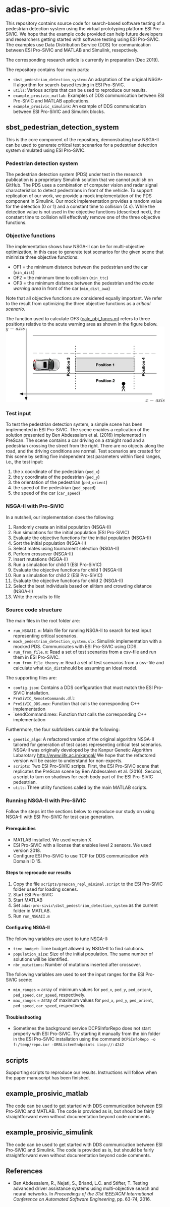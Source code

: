# adas-pro-sivic
This repository contains source code for search-based software testing of a pedestrian detection system using the virtual prototyping platform ESI Pro-SiVIC. We hope that the example code provided can help future developers and researchers getting started with software testing using ESI Pro-SiVIC. The examples use Data Distribution Service (DDS) for communication between ESI Pro-SiVIC and MATLAB and Simulink, resepctively.

The corresponding research article is currently in preparation (Dec 2019).

The repository contains four main parts:

- `sbst_pedestrian_detection_system`: An adaptation of the original NSGA-II algorithm for search-based testing in ESI Pro-SiVIC.
- `utils`: Various scripts that can be used to reproduce our results.
- `example_prosivic_matlab`: Examples of DDS communication between ESI Pro-SiVIC and MATLAB applications.
- `example_prosivic_simulink`: An example of DDS communication between ESI Pro-SiVIC and Simulink blocks.

## sbst_pedestrian_detection_system
This is the core component of the repository, demonstrating how NSGA-II can be used to generate critical test scenarios for a pedestrian detection system simulated using ESI Pro-SiVIC. 

### Pedestrian detection system
The pedestrian detection system (PDS) under test in the research publication is a proprietary Simulink solution that we cannot publish on GitHub. The PDS uses a combination of computer vision and radar signal characteristics to detect pedestrians in front of the vehicle. To support replication of our work, we provide a mock implementation of the PDS component in Simulink. Our mock implementation provides a random value for the detection (0 or 1) and a constant time to collision (4 s). While the detection value is not used in the objective functions (described next), the constant time to collision will effectively remove one of the three objective functions. 

### Objective functions
The implementation shows how NSGA-II can be for multi-objective optimization, in this case to generate test scenarios for the given scene that minimize three objective functions:
- OF1 = the minimum distance between the pedestrian and the car (`min_dist`)
- OF2 = the minimum time to collision (`min_ttc`)
- OF3 = the minimum distance between the pedestrian and the *acute warning area* in front of the car (`min_dist_awa`)

Note that all objective functions are considered equally important. We refer to the result from optimizing the three objective functions as a *critical scenario*.

The function used to calculate OF3 ([calc_obj_funcs.m](https://github.com/mrksbrg/adas-pro-sivic/blob/master/sbst_pedestrian_detection_system/utils/calc_obj_funcs.m)) refers to three positions relative to the acute warning area as shown in the figure below.
![AWA_positions](/awa_positions.png) <a name="awa_positions"></a>


### Test input
To test the pedestrian detection system, a simple scene has been implemented in ESI Pro-SiVIC. The scene enables a replication of the solution presented by Ben Abdessalem et al. (2016) implemented in PreScan. The scene contains a car driving on a straight road and a pedestrian crossing the street from the right. There are no objects along the road, and the driving conditions are normal. Test scenarios are created for this scene by setting five independent test parameters within fixed ranges, i.e., the test input:

1. the x coordinate of the pedestrian (`ped_x`)
1. the y coordinate of the pedestrian (`ped_y`)
1. the orientation of the pedestrian (`ped_orient`)
1. the speed of the pedestrian (`ped_speed`)
1. the speed of the car (`car_speed`)

### NSGA-II with Pro-SiVIC
In a nutshell, our implementation does the following:

1. Randomly create an initial population (NSGA-II)
1. Run simulations for the initial population (ESI Pro-SiVIC)
1. Evaluate the objective functions for the initial population (NSGA-II)
1. Sort the initial population (NSGA-II)
1. Select mates using tournament selection (NSGA-II)
1. Perform crossover (NSGA-II)
1. Insert mutations (NSGA-II)
1. Run a simulation for child 1 (ESI Pro-SiVIC)
1. Evaluate the objective functions for child 1 (NSGA-II)
1. Run a simulation for child 2 (ESI Pro-SiVIC)
1. Evaluate the objective functions for child 2 (NSGA-II)
1. Select the best individuals based on elitism and crowding distance (NSGA-II)
1. Write the results to file

### Source code structure
The main files in the root folder are:
- `run_NSGAII.m`: Main file for running NSGA-II to search for test input representing critical scenarios.
- `mock_pedestrian_detection_system.slx`: Simulink implementation with a mocked PDS. Communicates with ESI Pro-SiVIC using DDS.
- `run_from_file.m`: Read a set of test scenarios from a csv-file and run them in ESI Pro-SiVIC.
- `run_from_file_theory.m`: Read a set of test scenarios from a csv-file and calculate what `min_dist`should be assuming an ideal model.

The supporting files are:
- `config.json`: Contains a DDS configuration that must match the ESI Pro-SiVIC installation.
- `ProSiVIC_RemoteCommands.dll`: 
- `ProSiVIC_DDS.mex`: Function that calls the corresponding C++ implementation 
- `sendCommand.mex: Function that calls the corresponding C++ implementation

Furthermore, the four subfolders contain the following:
- `genetic_algo`: A refactored version of the original algorithm NSGA-II tailored for generation of test cases representing critical test scenarios. NSGA-II was originally developed by the Kanpur Genetic Algorithm Labarotary http://www.iitk.ac.in/kangal/ We hope that the refactored version will be easier to understand for non-experts.
- `scripts`: Two ESI Pro-SiVIC scripts. First, the ESI Pro-SiVIC scene that replicates the PreScan scene by Ben Abdessalem et al. (2016). Second, a script to turn on shadows for each body part of the ESI Pro-SiVIC pedestrian.
- `utils`: Three utility functions called by the main MATLAB scripts.

### Running NSGA-II with Pro-SiVIC
Follow the steps int the sections below to reproduce our study on using NSGA-II with ESI Pro-SiVIC for test case generation. 

#### Prerequisities
- MATLAB installed. We used version X.
- ESI Pro-SiVIC with a license that enables level 2 sensors. We used version 2018.
- Configure ESI Pro-SiVIC to use TCP for DDS communication with Domain ID 15.

#### Steps to reprocude our results
1. Copy the file `scripts/prescan_repl_minimal.script` to the ESI Pro-SiVIC folder used for loading scenes.
1. Start ESI Pro-SiVIC
1. Start MATLAB
1. Set `adas-pro-sivic\sbst_pedestrian_detection_system` as the current folder in MATLAB.
1. Run `run_NSGAII.m`

#### Configuring NSGA-II
The following variables are used to tune NSGA-II:

- `time_budget`: Time budget allowed by NSGA-II to find solutions.
- `population_size`: Size of the initial population. The same number of solutions will be identified.
 - `nbr_mutations`: Number of mutations inserted after crossover.
 
 The following variables are used to set the input ranges for the ESI Pro-SiVIC scene:
- `min_ranges` = array of minimum values for `ped_x`, `ped_y`, `ped_orient`, `ped_speed`, `car_speed`, respectively.
- `max_ranges` = array of maximum values for `ped_x`, `ped_y`, `ped_orient`, `ped_speed`, `car_speed`, respectively.

#### Troubleshooting
- Sometimes the background service DCPSInforRepo does not start properly with ESI Pro-SiVIC. Try starting it manually from the bin folder in the ESI Pro-SiVIC installation using the command `DCPSInfoRepo -o f:/temp/repo.ior -ORBListenEndpoints iiop://:4242`

## scripts
Supporting scripts to reproduce our results. Instructions will follow when the paper manuscript has been finished.

## example_prosivic_matlab
The code can be used to get started with DDS communication between ESI Pro-SiVIC and MATLAB. The code is provided as is, but should be fairly straightforward even without documentation beyond code comments.

## example_prosivic_simulink
The code can be used to get started with DDS communication between ESI Pro-SiVIC and Simulink. The code is provided as is, but should be fairly straightforward even without documentation beyond code comments.

## References
- Ben Abdessalem, R., Nejati, S., Briand, L.C. and Stifter, T. Testing advanced driver assistance systems using multi-objective search and neural networks. In *Proceedings of the 31st IEEE/ACM International Conference on Automated Software Engineering*, pp. 63-74, 2016.
